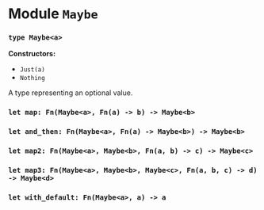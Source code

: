 # Module `Maybe`

### `type Maybe<a>`

**Constructors:**

- `Just(a)`
- `Nothing`

A type representing an optional value.

### `let map: Fn(Maybe<a>, Fn(a) -> b) -> Maybe<b>`

### `let and_then: Fn(Maybe<a>, Fn(a) -> Maybe<b>) -> Maybe<b>`

### `let map2: Fn(Maybe<a>, Maybe<b>, Fn(a, b) -> c) -> Maybe<c>`

### `let map3: Fn(Maybe<a>, Maybe<b>, Maybe<c>, Fn(a, b, c) -> d) -> Maybe<d>`

### `let with_default: Fn(Maybe<a>, a) -> a`
